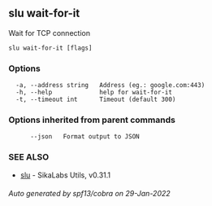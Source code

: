 ## slu wait-for-it

Wait for TCP connection

```
slu wait-for-it [flags]
```

### Options

```
  -a, --address string   Address (eg.: google.com:443)
  -h, --help             help for wait-for-it
  -t, --timeout int      Timeout (default 300)
```

### Options inherited from parent commands

```
      --json   Format output to JSON
```

### SEE ALSO

* [slu](slu.md)	 - SikaLabs Utils, v0.31.1

###### Auto generated by spf13/cobra on 29-Jan-2022
